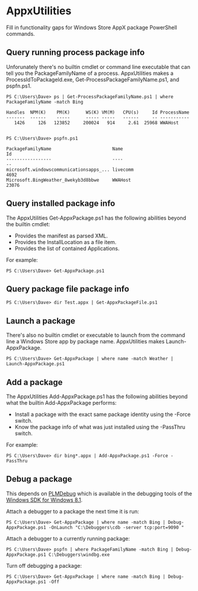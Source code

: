 # AppxUtilities

Fill in functionality gaps for Windows Store AppX package PowerShell commands.

## Query running process package info

Unforunately there's no builtin cmdlet or command line executable that can tell you the PackageFamilyName of a process. AppxUtilities makes a ProcessIdToPackageId.exe, Get-ProcessPackageFamilyName.ps1, and pspfn.ps1.

    PS C:\Users\Dave> ps | Get-ProcessPackageFamilyName.ps1 | where PackageFamilyName -match Bing
    
    Handles  NPM(K)    PM(K)      WS(K) VM(M)   CPU(s)     Id ProcessName                                                  
    -------  ------    -----      ----- -----   ------     -- -----------                                                  
       1426     126   123852     200024   914     2.61  25968 WWAHost                                                      


    PS C:\Users\Dave> pspfn.ps1
    
    PackageFamilyName                       Name                             Id
    -----------------                       ----                             --
    microsoft.windowscommunicationsapps_... livecomm                       4692
    Microsoft.BingWeather_8wekyb3d8bbwe     WWAHost                       23076

## Query installed package info

The AppxUtilities Get-AppxPackage.ps1 has the following abilities beyond the builtin cmdlet:

 - Provides the manifest as parsed XML.
 - Provides the InstallLocation as a file item.
 - Provides the list of contained Applications.

For example:

    PS C:\Users\Dave> Get-AppxPackage.ps1


## Query package file package info

    PS C:\Users\Dave> dir Test.appx | Get-AppxPackageFile.ps1
    

## Launch a package

There's also no builtin cmdlet or executable to launch from the command line a Windows Store app by package name. AppxUtilities makes Launch-AppxPackage.

    PS C:\Users\Dave> Get-AppxPackage | where name -match Weather | Launch-AppxPackage.ps1


## Add a package

The AppxUtilities Add-AppxPackage.ps1 has the following abilities beyond what the builtin Add-AppxPackage performs:

 - Install a package with the exact same package identity using the -Force switch.
 - Know the package info of what was just installed using the -PassThru switch.

For example:

    PS C:\Users\Dave> dir bing*.appx | Add-AppxPackage.ps1 -Force -PassThru

## Debug a package

This depends on [PLMDebug](http://msdn.microsoft.com/en-us/library/windows/hardware/jj680085(v=vs.85).aspx) which is available in the debugging tools of the [Windows SDK for Windows 8.1](http://msdn.microsoft.com/en-US/windows/desktop/bg162891).

Attach a debugger to a package the next time it is run:

    PS C:\Users\Dave> Get-AppxPackage | where name -match Bing | Debug-AppxPackage.ps1 -OnLaunch "C:\Debuggers\cdb -server tcp:port=9090 "

Attach a debugger to a currently running package:

    PS C:\Users\Dave> pspfn | where PackageFamilyName -match Bing | Debug-AppxPackage.ps1 C:\Debuggers\windbg.exe

Turn off debugging a package:

    PS C:\Users\Dave> Get-AppxPackage | where name -match Bing | Debug-AppxPackage.ps1 -Off
